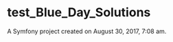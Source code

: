 test_Blue_Day_Solutions
=======================

A Symfony project created on August 30, 2017, 7:08 am.
